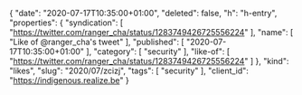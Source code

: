 {
  "date": "2020-07-17T10:35:00+01:00",
  "deleted": false,
  "h": "h-entry",
  "properties": {
    "syndication": [
      "https://twitter.com/ranger_cha/status/1283749426725556224"
    ],
    "name": [
      "Like of @ranger_cha's tweet"
    ],
    "published": [
      "2020-07-17T10:35:00+01:00"
    ],
    "category": [
      "security"
    ],
    "like-of": [
      "https://twitter.com/ranger_cha/status/1283749426725556224"
    ]
  },
  "kind": "likes",
  "slug": "2020/07/zcizj",
  "tags": [
    "security"
  ],
  "client_id": "https://indigenous.realize.be"
}
